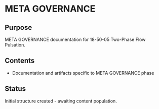 # META GOVERNANCE

## Purpose
META GOVERNANCE documentation for 18-50-05 Two-Phase Flow Pulsation.

## Contents
- Documentation and artifacts specific to META GOVERNANCE phase

## Status
Initial structure created - awaiting content population.
